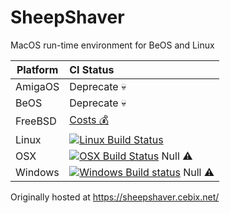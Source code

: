 # SheepShaver
MacOS run-time environment for BeOS and Linux

Platform | CI Status|
---------|:----------------
AmigaOS  | Deprecate 💀
BeOS     | Deprecate 💀
FreeBSD  | [Costs 💰](https://cirrus-ci.org/pricing/)
Linux    | [![Linux Build Status](http://badges.herokuapp.com/travis/emaculation/SheepShaver?env=BADGE=linux&label=build&branch=master)](https://travis-ci.org/ianfixes/arduino_ci)
OSX      | [![OSX Build Status](http://badges.herokuapp.com/travis/emaculation/SheepShaver?env=BADGE=osx&label=build&branch=master)](https://travis-ci.org/ianfixes/arduino_ci) Null ⚠️
Windows  | [![Windows Build status](https://ci.appveyor.com/api/projects/status/pxw2cf78ls0ee3ff/branch/master?svg=true)](https://ci.appveyor.com/project/ianfixes/SheepShaver) Null ⚠️

Originally hosted at https://sheepshaver.cebix.net/
